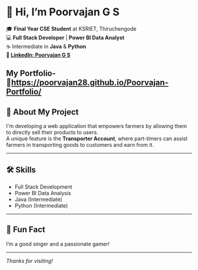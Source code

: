 # 👋 Hi, I’m Poorvajan G S

🎓 **Final Year CSE Student** at KSRIET, Thiruchengode  
💻 **Full Stack Developer** | **Power BI Data Analyst**  
☕ Intermediate in **Java** & **Python**  
**🔗 [LinkedIn: Poorvajan G S](https://www.linkedin.com/in/poorvajan-g-s-98a1a1269?utm_source=share&utm_campaign=share_via&utm_content=profile&utm_medium=android_app)**

**My Portfolio-🔗https://poorvajan28.github.io/Poorvajan-Portfolio/**
---

## 🚀 About My Project

I'm developing a web application that empowers farmers by allowing them to directly sell their products to users.  
A unique feature is the **Transporter Account**, where part-timers can assist farmers in transporting goods to customers and earn from it.

---

## 🛠️ Skills

- Full Stack Development
- Power BI Data Analysis
- Java (Intermediate)
- Python (Intermediate)

---

## 🎤 Fun Fact

I’m a good singer and a passionate gamer!

---

*Thanks for visiting!*
